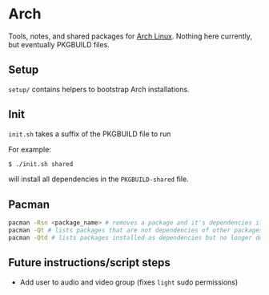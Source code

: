 # Arch 

Tools, notes, and shared packages for [Arch Linux](https://www.archlinux.org/).
Nothing here currently, but eventually PKGBUILD files.

## Setup
`setup/` contains helpers to bootstrap Arch installations.

## Init
`init.sh` takes a suffix of the PKGBUILD file to run

For example:
```sh
$ ./init.sh shared
```
will install all dependencies in the `PKGBUILD-shared` file.

## Pacman
```sh
pacman -Rsn <package_name> # removes a package and it's dependencies if now unneeded
pacman -Qt # lists packages that are not dependencies of other packages
pacman -Qtd # lists packages installed as dependencies but no longer depended on
```

## Future instructions/script steps
* Add user to audio and video group (fixes `light` sudo permissions)